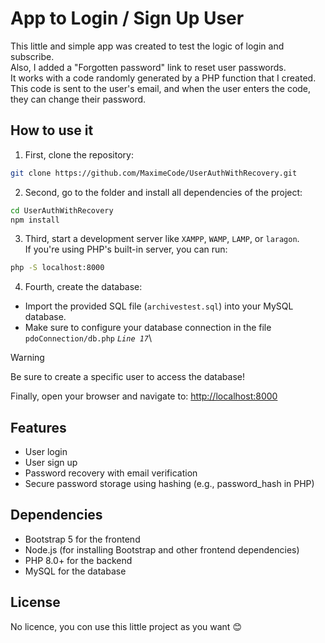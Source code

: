 # App to Login / Sign Up User

This little and simple app was created to test the logic of login and subscribe.  
Also, I added a "Forgotten password" link to reset user passwords.  
It works with a code randomly generated by a PHP function that I created.  
This code is sent to the user's email, and when the user enters the code, they can change their password.

## How to use it

1. First, clone the repository:
```bash
git clone https://github.com/MaximeCode/UserAuthWithRecovery.git
```

2. Second, go to the folder and install all dependencies of the project:
```bash
cd UserAuthWithRecovery
npm install
```
3. Third, start a development server like `XAMPP`, `WAMP`, `LAMP`, or `laragon`.\
If you're using PHP's built-in server, you can run:
```bash
php -S localhost:8000
```

4. Fourth, create the database:
- Import the provided SQL file (`archivestest.sql`) into your MySQL database.
- Make sure to configure your database connection in the file `pdoConnection/db.php` _`Line 17`_\
> [!WARNING]
> Be sure to create a specific user to access the database!

Finally, open your browser and navigate to: [http://localhost:8000](http://localhost:8000)

## Features
- User login
- User sign up
- Password recovery with email verification
- Secure password storage using hashing (e.g., password_hash in PHP)

## Dependencies
- Bootstrap 5 for the frontend
- Node.js (for installing Bootstrap and other frontend dependencies)
- PHP 8.0+ for the backend
- MySQL for the database

## License
No licence, you con use this little project as you want 😊
